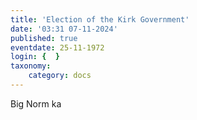 ```yaml
---
title: 'Election of the Kirk Government'
date: '03:31 07-11-2024'
published: true
eventdate: 25-11-1972
login: {  }
taxonomy:
    category: docs
---
```


Big Norm ka